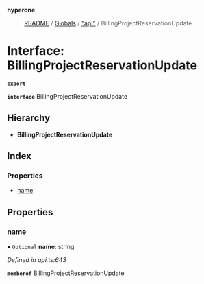 **hyperone**

> [README](../README.md) / [Globals](../globals.md) / ["api"](../modules/_api_.md) / BillingProjectReservationUpdate

# Interface: BillingProjectReservationUpdate

**`export`** 

**`interface`** BillingProjectReservationUpdate

## Hierarchy

* **BillingProjectReservationUpdate**

## Index

### Properties

* [name](_api_.billingprojectreservationupdate.md#name)

## Properties

### name

• `Optional` **name**: string

*Defined in api.ts:643*

**`memberof`** BillingProjectReservationUpdate
